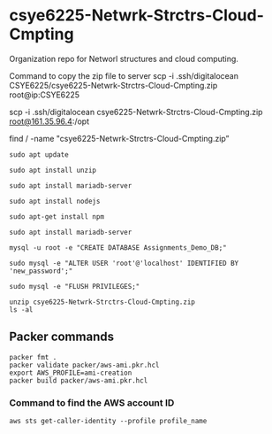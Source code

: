 # csye6225-Netwrk-Strctrs-Cloud-Cmpting
Organization repo for Networl structures and cloud computing.

Command to copy the zip file to server
scp -i .ssh/digitalocean CSYE6225/csye6225-Netwrk-Strctrs-Cloud-Cmpting.zip root@ip:CSYE6225

scp -i .ssh/digitalocean csye6225-Netwrk-Strctrs-Cloud-Cmpting.zip root@161.35.96.4:/opt

find / -name "csye6225-Netwrk-Strctrs-Cloud-Cmpting.zip”

```
sudo apt update

sudo apt install unzip

sudo apt install mariadb-server

sudo apt install nodejs

sudo apt-get install npm

sudo apt install mariadb-server

mysql -u root -e "CREATE DATABASE Assignments_Demo_DB;"

sudo mysql -e "ALTER USER 'root'@'localhost' IDENTIFIED BY 'new_password';"

sudo mysql -e "FLUSH PRIVILEGES;"
```

```
unzip csye6225-Netwrk-Strctrs-Cloud-Cmpting.zip
ls -al
```


## Packer commands

```
packer fmt .
packer validate packer/aws-ami.pkr.hcl
export AWS_PROFILE=ami-creation
packer build packer/aws-ami.pkr.hcl 
```


### Command to find the AWS account ID

```
aws sts get-caller-identity --profile profile_name
```